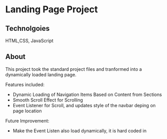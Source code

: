 # Landing Page Project

## Technolgoies
HTML,CSS, JavaScript

## About
This project took the standard project files and tranformed into a dynamically loaded landing page. 

Features included:
- Dynamic Loading of Navigation Items Based on Content from Sections 
- Smooth Scroll Effect for Scrolling
- Event Listener for Scroll, and updates style of the navbar deping on page location


Future Improvement:
- Make the Event Listen also load dynamically, it is hard coded in 
